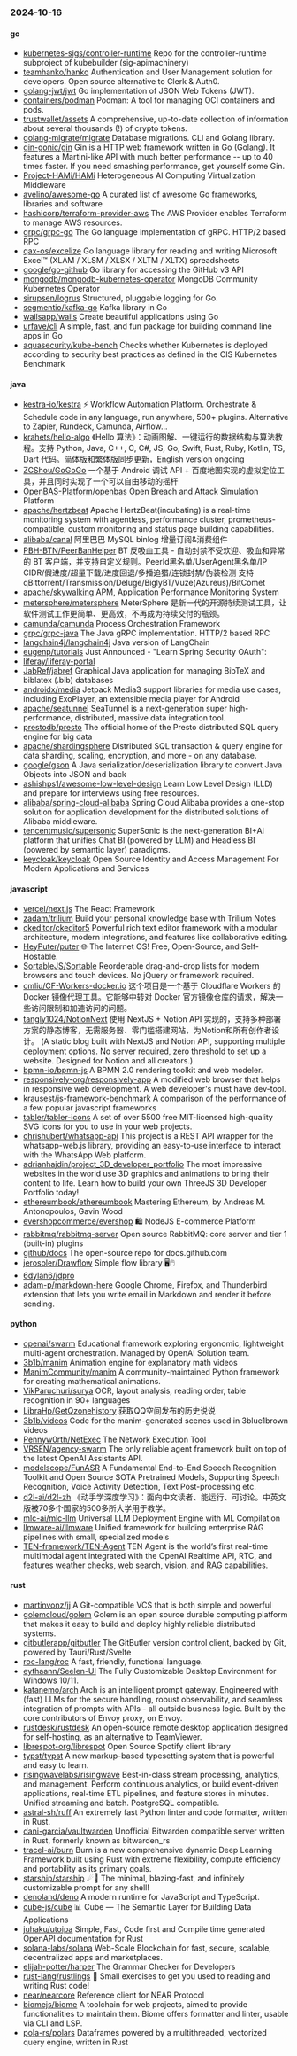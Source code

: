 ### 2024-10-16

#### go
* [kubernetes-sigs/controller-runtime](https://github.com/kubernetes-sigs/controller-runtime) Repo for the controller-runtime subproject of kubebuilder (sig-apimachinery)
* [teamhanko/hanko](https://github.com/teamhanko/hanko) Authentication and User Management solution for developers. Open source alternative to Clerk & Auth0.
* [golang-jwt/jwt](https://github.com/golang-jwt/jwt) Go implementation of JSON Web Tokens (JWT).
* [containers/podman](https://github.com/containers/podman) Podman: A tool for managing OCI containers and pods.
* [trustwallet/assets](https://github.com/trustwallet/assets) A comprehensive, up-to-date collection of information about several thousands (!) of crypto tokens.
* [golang-migrate/migrate](https://github.com/golang-migrate/migrate) Database migrations. CLI and Golang library.
* [gin-gonic/gin](https://github.com/gin-gonic/gin) Gin is a HTTP web framework written in Go (Golang). It features a Martini-like API with much better performance -- up to 40 times faster. If you need smashing performance, get yourself some Gin.
* [Project-HAMi/HAMi](https://github.com/Project-HAMi/HAMi) Heterogeneous AI Computing Virtualization Middleware
* [avelino/awesome-go](https://github.com/avelino/awesome-go) A curated list of awesome Go frameworks, libraries and software
* [hashicorp/terraform-provider-aws](https://github.com/hashicorp/terraform-provider-aws) The AWS Provider enables Terraform to manage AWS resources.
* [grpc/grpc-go](https://github.com/grpc/grpc-go) The Go language implementation of gRPC. HTTP/2 based RPC
* [qax-os/excelize](https://github.com/qax-os/excelize) Go language library for reading and writing Microsoft Excel™ (XLAM / XLSM / XLSX / XLTM / XLTX) spreadsheets
* [google/go-github](https://github.com/google/go-github) Go library for accessing the GitHub v3 API
* [mongodb/mongodb-kubernetes-operator](https://github.com/mongodb/mongodb-kubernetes-operator) MongoDB Community Kubernetes Operator
* [sirupsen/logrus](https://github.com/sirupsen/logrus) Structured, pluggable logging for Go.
* [segmentio/kafka-go](https://github.com/segmentio/kafka-go) Kafka library in Go
* [wailsapp/wails](https://github.com/wailsapp/wails) Create beautiful applications using Go
* [urfave/cli](https://github.com/urfave/cli) A simple, fast, and fun package for building command line apps in Go
* [aquasecurity/kube-bench](https://github.com/aquasecurity/kube-bench) Checks whether Kubernetes is deployed according to security best practices as defined in the CIS Kubernetes Benchmark

#### java
* [kestra-io/kestra](https://github.com/kestra-io/kestra) ⚡ Workflow Automation Platform. Orchestrate & Schedule code in any language, run anywhere, 500+ plugins. Alternative to Zapier, Rundeck, Camunda, Airflow...
* [krahets/hello-algo](https://github.com/krahets/hello-algo) 《Hello 算法》：动画图解、一键运行的数据结构与算法教程。支持 Python, Java, C++, C, C#, JS, Go, Swift, Rust, Ruby, Kotlin, TS, Dart 代码。简体版和繁体版同步更新，English version ongoing
* [ZCShou/GoGoGo](https://github.com/ZCShou/GoGoGo) 一个基于 Android 调试 API + 百度地图实现的虚拟定位工具，并且同时实现了一个可以自由移动的摇杆
* [OpenBAS-Platform/openbas](https://github.com/OpenBAS-Platform/openbas) Open Breach and Attack Simulation Platform
* [apache/hertzbeat](https://github.com/apache/hertzbeat) Apache HertzBeat(incubating) is a real-time monitoring system with agentless, performance cluster, prometheus-compatible, custom monitoring and status page building capabilities.
* [alibaba/canal](https://github.com/alibaba/canal) 阿里巴巴 MySQL binlog 增量订阅&消费组件
* [PBH-BTN/PeerBanHelper](https://github.com/PBH-BTN/PeerBanHelper) BT 反吸血工具 - 自动封禁不受欢迎、吸血和异常的 BT 客户端，并支持自定义规则。PeerId黑名单/UserAgent黑名单/IP CIDR/假进度/超量下载/进度回退/多播追猎/连锁封禁/伪装检测 支持 qBittorrent/Transmission/Deluge/BiglyBT/Vuze(Azureus)/BitComet
* [apache/skywalking](https://github.com/apache/skywalking) APM, Application Performance Monitoring System
* [metersphere/metersphere](https://github.com/metersphere/metersphere) MeterSphere 是新一代的开源持续测试工具，让软件测试工作更简单、更高效，不再成为持续交付的瓶颈。
* [camunda/camunda](https://github.com/camunda/camunda) Process Orchestration Framework
* [grpc/grpc-java](https://github.com/grpc/grpc-java) The Java gRPC implementation. HTTP/2 based RPC
* [langchain4j/langchain4j](https://github.com/langchain4j/langchain4j) Java version of LangChain
* [eugenp/tutorials](https://github.com/eugenp/tutorials) Just Announced - "Learn Spring Security OAuth":
* [liferay/liferay-portal](https://github.com/liferay/liferay-portal)
* [JabRef/jabref](https://github.com/JabRef/jabref) Graphical Java application for managing BibTeX and biblatex (.bib) databases
* [androidx/media](https://github.com/androidx/media) Jetpack Media3 support libraries for media use cases, including ExoPlayer, an extensible media player for Android
* [apache/seatunnel](https://github.com/apache/seatunnel) SeaTunnel is a next-generation super high-performance, distributed, massive data integration tool.
* [prestodb/presto](https://github.com/prestodb/presto) The official home of the Presto distributed SQL query engine for big data
* [apache/shardingsphere](https://github.com/apache/shardingsphere) Distributed SQL transaction & query engine for data sharding, scaling, encryption, and more - on any database.
* [google/gson](https://github.com/google/gson) A Java serialization/deserialization library to convert Java Objects into JSON and back
* [ashishps1/awesome-low-level-design](https://github.com/ashishps1/awesome-low-level-design) Learn Low Level Design (LLD) and prepare for interviews using free resources.
* [alibaba/spring-cloud-alibaba](https://github.com/alibaba/spring-cloud-alibaba) Spring Cloud Alibaba provides a one-stop solution for application development for the distributed solutions of Alibaba middleware.
* [tencentmusic/supersonic](https://github.com/tencentmusic/supersonic) SuperSonic is the next-generation BI+AI platform that unifies Chat BI (powered by LLM) and Headless BI (powered by semantic layer) paradigms.
* [keycloak/keycloak](https://github.com/keycloak/keycloak) Open Source Identity and Access Management For Modern Applications and Services

#### javascript
* [vercel/next.js](https://github.com/vercel/next.js) The React Framework
* [zadam/trilium](https://github.com/zadam/trilium) Build your personal knowledge base with Trilium Notes
* [ckeditor/ckeditor5](https://github.com/ckeditor/ckeditor5) Powerful rich text editor framework with a modular architecture, modern integrations, and features like collaborative editing.
* [HeyPuter/puter](https://github.com/HeyPuter/puter) 🌐 The Internet OS! Free, Open-Source, and Self-Hostable.
* [SortableJS/Sortable](https://github.com/SortableJS/Sortable) Reorderable drag-and-drop lists for modern browsers and touch devices. No jQuery or framework required.
* [cmliu/CF-Workers-docker.io](https://github.com/cmliu/CF-Workers-docker.io) 这个项目是一个基于 Cloudflare Workers 的 Docker 镜像代理工具。它能够中转对 Docker 官方镜像仓库的请求，解决一些访问限制和加速访问的问题。
* [tangly1024/NotionNext](https://github.com/tangly1024/NotionNext) 使用 NextJS + Notion API 实现的，支持多种部署方案的静态博客，无需服务器、零门槛搭建网站，为Notion和所有创作者设计。 (A static blog built with NextJS and Notion API, supporting multiple deployment options. No server required, zero threshold to set up a website. Designed for Notion and all creators.)
* [bpmn-io/bpmn-js](https://github.com/bpmn-io/bpmn-js) A BPMN 2.0 rendering toolkit and web modeler.
* [responsively-org/responsively-app](https://github.com/responsively-org/responsively-app) A modified web browser that helps in responsive web development. A web developer's must have dev-tool.
* [krausest/js-framework-benchmark](https://github.com/krausest/js-framework-benchmark) A comparison of the performance of a few popular javascript frameworks
* [tabler/tabler-icons](https://github.com/tabler/tabler-icons) A set of over 5500 free MIT-licensed high-quality SVG icons for you to use in your web projects.
* [chrishubert/whatsapp-api](https://github.com/chrishubert/whatsapp-api) This project is a REST API wrapper for the whatsapp-web.js library, providing an easy-to-use interface to interact with the WhatsApp Web platform.
* [adrianhajdin/project_3D_developer_portfolio](https://github.com/adrianhajdin/project_3D_developer_portfolio) The most impressive websites in the world use 3D graphics and animations to bring their content to life. Learn how to build your own ThreeJS 3D Developer Portfolio today!
* [ethereumbook/ethereumbook](https://github.com/ethereumbook/ethereumbook) Mastering Ethereum, by Andreas M. Antonopoulos, Gavin Wood
* [evershopcommerce/evershop](https://github.com/evershopcommerce/evershop) 🛍️ NodeJS E-commerce Platform
* [rabbitmq/rabbitmq-server](https://github.com/rabbitmq/rabbitmq-server) Open source RabbitMQ: core server and tier 1 (built-in) plugins
* [github/docs](https://github.com/github/docs) The open-source repo for docs.github.com
* [jerosoler/Drawflow](https://github.com/jerosoler/Drawflow) Simple flow library 🖥️🖱️
* [6dylan6/jdpro](https://github.com/6dylan6/jdpro)
* [adam-p/markdown-here](https://github.com/adam-p/markdown-here) Google Chrome, Firefox, and Thunderbird extension that lets you write email in Markdown and render it before sending.

#### python
* [openai/swarm](https://github.com/openai/swarm) Educational framework exploring ergonomic, lightweight multi-agent orchestration. Managed by OpenAI Solution team.
* [3b1b/manim](https://github.com/3b1b/manim) Animation engine for explanatory math videos
* [ManimCommunity/manim](https://github.com/ManimCommunity/manim) A community-maintained Python framework for creating mathematical animations.
* [VikParuchuri/surya](https://github.com/VikParuchuri/surya) OCR, layout analysis, reading order, table recognition in 90+ languages
* [LibraHp/GetQzonehistory](https://github.com/LibraHp/GetQzonehistory) 获取QQ空间发布的历史说说
* [3b1b/videos](https://github.com/3b1b/videos) Code for the manim-generated scenes used in 3blue1brown videos
* [Pennyw0rth/NetExec](https://github.com/Pennyw0rth/NetExec) The Network Execution Tool
* [VRSEN/agency-swarm](https://github.com/VRSEN/agency-swarm) The only reliable agent framework built on top of the latest OpenAI Assistants API.
* [modelscope/FunASR](https://github.com/modelscope/FunASR) A Fundamental End-to-End Speech Recognition Toolkit and Open Source SOTA Pretrained Models, Supporting Speech Recognition, Voice Activity Detection, Text Post-processing etc.
* [d2l-ai/d2l-zh](https://github.com/d2l-ai/d2l-zh) 《动手学深度学习》：面向中文读者、能运行、可讨论。中英文版被70多个国家的500多所大学用于教学。
* [mlc-ai/mlc-llm](https://github.com/mlc-ai/mlc-llm) Universal LLM Deployment Engine with ML Compilation
* [llmware-ai/llmware](https://github.com/llmware-ai/llmware) Unified framework for building enterprise RAG pipelines with small, specialized models
* [TEN-framework/TEN-Agent](https://github.com/TEN-framework/TEN-Agent) TEN Agent is the world’s first real-time multimodal agent integrated with the OpenAI Realtime API, RTC, and features weather checks, web search, vision, and RAG capabilities.

#### rust
* [martinvonz/jj](https://github.com/martinvonz/jj) A Git-compatible VCS that is both simple and powerful
* [golemcloud/golem](https://github.com/golemcloud/golem) Golem is an open source durable computing platform that makes it easy to build and deploy highly reliable distributed systems.
* [gitbutlerapp/gitbutler](https://github.com/gitbutlerapp/gitbutler) The GitButler version control client, backed by Git, powered by Tauri/Rust/Svelte
* [roc-lang/roc](https://github.com/roc-lang/roc) A fast, friendly, functional language.
* [eythaann/Seelen-UI](https://github.com/eythaann/Seelen-UI) The Fully Customizable Desktop Environment for Windows 10/11.
* [katanemo/arch](https://github.com/katanemo/arch) Arch is an intelligent prompt gateway. Engineered with (fast) LLMs for the secure handling, robust observability, and seamless integration of prompts with APIs - all outside business logic. Built by the core contributors of Envoy proxy, on Envoy.
* [rustdesk/rustdesk](https://github.com/rustdesk/rustdesk) An open-source remote desktop application designed for self-hosting, as an alternative to TeamViewer.
* [librespot-org/librespot](https://github.com/librespot-org/librespot) Open Source Spotify client library
* [typst/typst](https://github.com/typst/typst) A new markup-based typesetting system that is powerful and easy to learn.
* [risingwavelabs/risingwave](https://github.com/risingwavelabs/risingwave) Best-in-class stream processing, analytics, and management. Perform continuous analytics, or build event-driven applications, real-time ETL pipelines, and feature stores in minutes. Unified streaming and batch. PostgreSQL compatible.
* [astral-sh/ruff](https://github.com/astral-sh/ruff) An extremely fast Python linter and code formatter, written in Rust.
* [dani-garcia/vaultwarden](https://github.com/dani-garcia/vaultwarden) Unofficial Bitwarden compatible server written in Rust, formerly known as bitwarden_rs
* [tracel-ai/burn](https://github.com/tracel-ai/burn) Burn is a new comprehensive dynamic Deep Learning Framework built using Rust with extreme flexibility, compute efficiency and portability as its primary goals.
* [starship/starship](https://github.com/starship/starship) ☄🌌️ The minimal, blazing-fast, and infinitely customizable prompt for any shell!
* [denoland/deno](https://github.com/denoland/deno) A modern runtime for JavaScript and TypeScript.
* [cube-js/cube](https://github.com/cube-js/cube) 📊 Cube — The Semantic Layer for Building Data Applications
* [juhaku/utoipa](https://github.com/juhaku/utoipa) Simple, Fast, Code first and Compile time generated OpenAPI documentation for Rust
* [solana-labs/solana](https://github.com/solana-labs/solana) Web-Scale Blockchain for fast, secure, scalable, decentralized apps and marketplaces.
* [elijah-potter/harper](https://github.com/elijah-potter/harper) The Grammar Checker for Developers
* [rust-lang/rustlings](https://github.com/rust-lang/rustlings) 🦀 Small exercises to get you used to reading and writing Rust code!
* [near/nearcore](https://github.com/near/nearcore) Reference client for NEAR Protocol
* [biomejs/biome](https://github.com/biomejs/biome) A toolchain for web projects, aimed to provide functionalities to maintain them. Biome offers formatter and linter, usable via CLI and LSP.
* [pola-rs/polars](https://github.com/pola-rs/polars) Dataframes powered by a multithreaded, vectorized query engine, written in Rust
